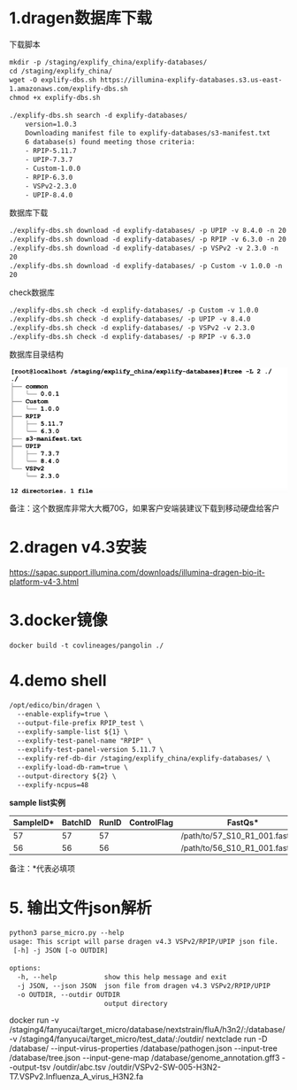 # 1.dragen数据库下载

下载脚本
```{.cs}
mkdir -p /staging/explify_china/explify-databases/
cd /staging/explify_china/
wget -O explify-dbs.sh https://illumina-explify-databases.s3.us-east-1.amazonaws.com/explify-dbs.sh
chmod +x explify-dbs.sh

./explify-dbs.sh search -d explify-databases/
    version=1.0.3
    Downloading manifest file to explify-databases/s3-manifest.txt
    6 database(s) found meeting those criteria:
    - RPIP-5.11.7
    - UPIP-7.3.7
    - Custom-1.0.0
    - RPIP-6.3.0
    - VSPv2-2.3.0
    - UPIP-8.4.0
```
数据库下载
```{.cs}
./explify-dbs.sh download -d explify-databases/ -p UPIP -v 8.4.0 -n 20
./explify-dbs.sh download -d explify-databases/ -p RPIP -v 6.3.0 -n 20
./explify-dbs.sh download -d explify-databases/ -p VSPv2 -v 2.3.0 -n 20
./explify-dbs.sh download -d explify-databases/ -p Custom -v 1.0.0 -n 20
```
check数据库
```{.cs}
./explify-dbs.sh check -d explify-databases/ -p Custom -v 1.0.0
./explify-dbs.sh check -d explify-databases/ -p UPIP -v 8.4.0
./explify-dbs.sh check -d explify-databases/ -p VSPv2 -v 2.3.0
./explify-dbs.sh check -d explify-databases/ -p RPIP -v 6.3.0
```
数据库目录结构

![数据库目录结构](./database_directory_tree1.png)


备注：这个数据库非常大大概70G，如果客户安端装建议下载到移动硬盘给客户

# 2.dragen v4.3安装

<https://sapac.support.illumina.com/downloads/illumina-dragen-bio-it-platform-v4-3.html>

# 3.docker镜像
```
docker build -t covlineages/pangolin ./
```

# 4.demo shell

```{.cs}
/opt/edico/bin/dragen \
  --enable-explify=true \
  --output-file-prefix RPIP_test \
  --explify-sample-list ${1} \
  --explify-test-panel-name "RPIP" \
  --explify-test-panel-version 5.11.7 \
  --explify-ref-db-dir /staging/explify_china/explify-databases/ \
  --explify-load-db-ram=true \
  --output-directory ${2} \
  --explify-ncpus=48
```

**sample list实例**

| SampleID* | 	BatchID | RunID | ControlFlag | FastQs*                           |                                   |
|-----------|----------|-------|-------------|------------------------------------|------------------------------------|
| 57        | 57       | 57    |             | /path/to/57\_S10\_R1\_001.fastq.gz | /path/to/57\_S10\_R2\_001.fastq.gz |
| 56        | 56       | 56    |             | /path/to/56\_S10\_R1\_001.fastq.gz | |

备注：\*代表必填项

# 5. 输出文件json解析
```{.cs}
python3 parse_micro.py --help
usage: This script will parse dragen v4.3 VSPv2/RPIP/UPIP json file.
 [-h] -j JSON [-o OUTDIR]

options:
  -h, --help            show this help message and exit
  -j JSON, --json JSON  json file from dragen v4.3 VSPv2/RPIP/UPIP
  -o OUTDIR, --outdir OUTDIR
                        output directory
```

docker run -v /staging4/fanyucai/target_micro/database/nextstrain/fluA/h3n2/:/database/ 
-v /staging4/fanyucai/target_micro/test_data/:/outdir/ nextclade run -D /database/ 
--input-virus-properties /database/pathogen.json
--input-tree /database/tree.json
--input-gene-map /database/genome_annotation.gff3 
--output-tsv /outdir/abc.tsv /outdir/VSPv2-SW-005-H3N2-T7.VSPv2.Influenza_A_virus_H3N2.fa